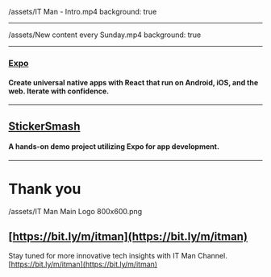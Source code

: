 /assets/IT Man - Intro.mp4
background: true

---

/assets/New content every Sunday.mp4
background: true

---

### [Expo](https://expo.dev/home)

#### Create universal native apps with React that run on Android, iOS, and the web. Iterate with confidence.

---

## [StickerSmash](https://github.com/jellydn/StickerSmash)

#### A hands-on demo project utilizing Expo for app development.

---

# Thank you

/assets/IT Man Main Logo 800x600.png

## [https://bit.ly/m/itman](https://bit.ly/m/itman)

Stay tuned for more innovative tech insights with IT Man Channel.
[https://bit.ly/m/itman](https://bit.ly/m/itman)
